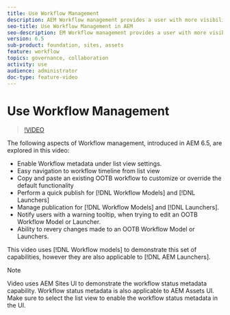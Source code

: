 ```yaml
---
title: Use Workflow Management
description: AEM Workflow management provides a user with more visibility over content under workflow, and allows for easier management of Workflow model definitions. 
seo-title: Use Workflow Management in AEM
seo-description: EM Workflow management provides a user with more visibility over content under workflow, and allows for easier management of Workflow model definitions.
version: 6.5
sub-product: foundation, sites, assets
feature: workflow
topics: governance, collaboration
activity: use
audience: administrator
doc-type: feature-video
---
```

 
# Use Workflow Management
 
 >[!VIDEO](https://video.tv.adobe.com/v/27848/?quality=12&learn=on)

The following aspects of Workflow management, introduced in AEM 6.5, are explored in this video:

+ Enable Workflow metadata under list view settings.
+ Easy navigation to workflow timeline from list view
+ Copy and paste an existing OOTB workflow to customize or override the default functionality
+ Perform a quick publish for [!DNL Workflow Models] and [!DNL Launchers]
+ Manage publication for [!DNL Workflow Models] and [!DNL Launchers].
+ Notify users with a warning tooltip,  when trying to edit an OOTB Workflow Model or Launcher.
+ Ability to revery changes made to an OOTB Workflow Model or Launchers.

This video uses [!DNL Workflow models] to demonstrate this set of capabilities, however they are also applicable to [!DNL AEM Launchers].


 >[!NOTE]
 >
 > Video uses AEM Sites UI to demonstrate the workflow status metadata capability. Workflow status metadata is also applicable to AEM Assets UI. Make sure to select the list view to enable the workflow status metadata in the UI.
